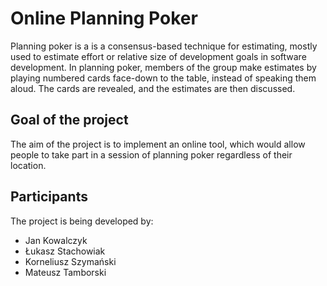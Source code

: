 # Online Planning Poker
Planning poker is a is a consensus-based technique for estimating, mostly used to estimate effort or relative size of development goals in software development. In planning poker, members of the group make estimates by playing numbered cards face-down to the table, instead of speaking them aloud. The cards are revealed, and the estimates are then discussed.
## Goal of the project
The aim of the project is to implement an online tool, which would allow people to take part in a session of planning poker regardless of their location.
## Participants
The project is being developed by:
* Jan Kowalczyk
* Łukasz Stachowiak
* Korneliusz Szymański
* Mateusz Tamborski
